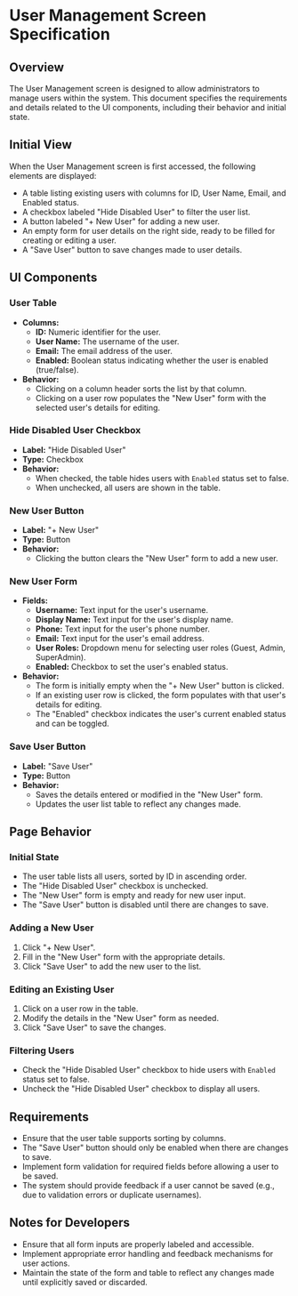 
# User Management Screen Specification

## Overview
The User Management screen is designed to allow administrators to manage users within the system. This document specifies the requirements and details related to the UI components, including their behavior and initial state.

## Initial View
When the User Management screen is first accessed, the following elements are displayed:
- A table listing existing users with columns for ID, User Name, Email, and Enabled status.
- A checkbox labeled "Hide Disabled User" to filter the user list.
- A button labeled "+ New User" for adding a new user.
- An empty form for user details on the right side, ready to be filled for creating or editing a user.
- A "Save User" button to save changes made to user details.

## UI Components

### User Table
- **Columns:**
  - **ID:** Numeric identifier for the user.
  - **User Name:** The username of the user.
  - **Email:** The email address of the user.
  - **Enabled:** Boolean status indicating whether the user is enabled (true/false).
- **Behavior:**
  - Clicking on a column header sorts the list by that column.
  - Clicking on a user row populates the "New User" form with the selected user's details for editing.

### Hide Disabled User Checkbox
- **Label:** "Hide Disabled User"
- **Type:** Checkbox
- **Behavior:**
  - When checked, the table hides users with `Enabled` status set to false.
  - When unchecked, all users are shown in the table.

### New User Button
- **Label:** "+ New User"
- **Type:** Button
- **Behavior:**
  - Clicking the button clears the "New User" form to add a new user.

### New User Form
- **Fields:**
  - **Username:** Text input for the user's username.
  - **Display Name:** Text input for the user's display name.
  - **Phone:** Text input for the user's phone number.
  - **Email:** Text input for the user's email address.
  - **User Roles:** Dropdown menu for selecting user roles (Guest, Admin, SuperAdmin).
  - **Enabled:** Checkbox to set the user's enabled status.
- **Behavior:**
  - The form is initially empty when the "+ New User" button is clicked.
  - If an existing user row is clicked, the form populates with that user's details for editing.
  - The "Enabled" checkbox indicates the user's current enabled status and can be toggled.

### Save User Button
- **Label:** "Save User"
- **Type:** Button
- **Behavior:**
  - Saves the details entered or modified in the "New User" form.
  - Updates the user list table to reflect any changes made.

## Page Behavior

### Initial State
- The user table lists all users, sorted by ID in ascending order.
- The "Hide Disabled User" checkbox is unchecked.
- The "New User" form is empty and ready for new user input.
- The "Save User" button is disabled until there are changes to save.

### Adding a New User
1. Click "+ New User".
2. Fill in the "New User" form with the appropriate details.
3. Click "Save User" to add the new user to the list.

### Editing an Existing User
1. Click on a user row in the table.
2. Modify the details in the "New User" form as needed.
3. Click "Save User" to save the changes.

### Filtering Users
- Check the "Hide Disabled User" checkbox to hide users with `Enabled` status set to false.
- Uncheck the "Hide Disabled User" checkbox to display all users.

## Requirements
- Ensure that the user table supports sorting by columns.
- The "Save User" button should only be enabled when there are changes to save.
- Implement form validation for required fields before allowing a user to be saved.
- The system should provide feedback if a user cannot be saved (e.g., due to validation errors or duplicate usernames).

## Notes for Developers
- Ensure that all form inputs are properly labeled and accessible.
- Implement appropriate error handling and feedback mechanisms for user actions.
- Maintain the state of the form and table to reflect any changes made until explicitly saved or discarded.
